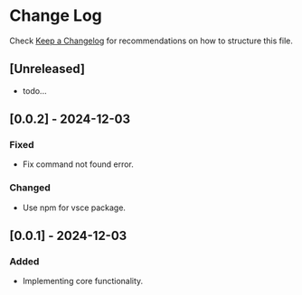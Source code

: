 # Change Log

Check [Keep a Changelog](http://keepachangelog.com/) for recommendations on how to structure this file.

## [Unreleased]

- todo...

## [0.0.2] - 2024-12-03

### Fixed

- Fix command not found error.

### Changed

- Use npm for vsce package.
  
## [0.0.1] - 2024-12-03

### Added

- Implementing core functionality.
